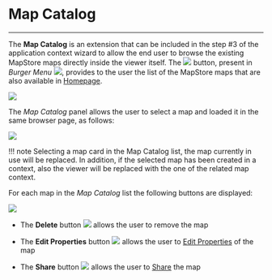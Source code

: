 # Map Catalog
*******************

The **Map Catalog** is an extension that can be included in the step #3 of the application context wizard to allow the end user to browse the existing MapStore maps directly inside the viewer itself. The <img src="../img/button/map-catalog-button.jpg" class="ms-docbutton"/> button, present in *Burger Menu* <img src="../img/button/burger.jpg" class="ms-docbutton" />, provides to the user the list of the MapStore maps that are also available in [Homepage](https://mapstore.geosolutionsgroup.com/mapstore/#/). 

<img src="../img/map-catalog/map-catalog-panel.jpg" class="ms-docimage"/>

The *Map Catalog* panel allows the user to select a map and loaded it in the same browser page, as follows:

<img src="../img/map-catalog/context-to-map.gif" class="ms-docimage"/>

!!! note
    Selecting a map card in the Map Catalog list, the map currently in use will be replaced. In addition, if the selected map has been created in a context, also the viewer will be replaced with the one of the related map context.

For each map in the *Map Catalog* list the following buttons are displayed:

<img src="../img/map-catalog/buttons-on-map-catalog.jpg" class="ms-docimage" style="max-width:500px;"/>

* The **Delete** button <img src="../img/button/delete_button.jpg" class="ms-docbutton" /> allows the user to remove the map

* The **Edit Properties** button <img src="../img/button/properties.jpg" class="ms-docbutton" /> allows the user to [Edit Properties](resources-properties.md) of the map

* The **Share** button <img src="../img/button/share.jpg" class="ms-docbutton" /> allows the user to [Share](share.md) the map






